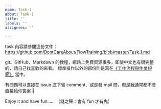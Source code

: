 ```yaml
---
name: Task-1
about: Task-1
title: ''
labels: ''
assignees: ''

---
```


task 內容請參閱這份文件：https://github.com/DontCareAbout/FlowTraining/blob/master/Task_1.md

git、GitHub、Markdown 的教程，網路上免費資源很多，即使中文也有很完整的，請自己找喜歡的來看。
標準操作以外的部份則是寫在[《工作流程與作業規範》](https://github.com/DontCareAbout/FlowTraining/blob/master/README.md) 當中。

有問題可以直接在 issue 底下留 comment、或是發 mail 問，但是我通常都不會直接給你答案 :dancer: 

Enjoy it and have fun...... （謎之聲：會有 fun 才有鬼）
